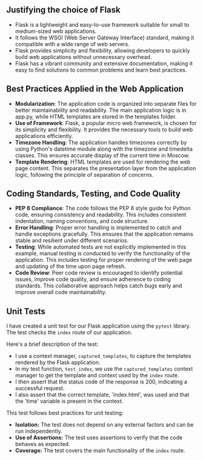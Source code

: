 ## Justifying the choice of Flask

- Flask is a lightweight and easy-to-use framework suitable for small to medium-sized web applications.
- It follows the WSGI (Web Server Gateway Interface) standard, making it compatible with a wide range of web servers.
- Flask provides simplicity and flexibility, allowing developers to quickly build web applications without unnecessary
  overhead.
- Flask has a vibrant community and extensive documentation, making it easy to find solutions to common problems and
  learn best practices.

## Best Practices Applied in the Web Application

- **Modularization**: The application code is organized into separate files for better maintainability and readability.
  The
  main application logic is in app.py, while HTML templates are stored in the templates folder.
- **Use of Framework**: Flask, a popular micro web framework, is chosen for its simplicity and flexibility. It provides
  the
  necessary tools to build web applications efficiently.
- **Timezone Handling**: The application handles timezones correctly by using Python's datetime module along with the
  timezone and timedelta classes. This ensures accurate display of the current time in Moscow.
- **Template Rendering**: HTML templates are used for rendering the web page content. This separates the presentation
  layer
  from the application logic, following the principle of separation of concerns.

## Coding Standards, Testing, and Code Quality

- **PEP 8 Compliance**: The code follows the PEP 8 style guide for Python code, ensuring consistency and readability.
  This includes consistent indentation, naming conventions, and code structure.
- **Error Handling**: Proper error handling is implemented to catch and handle exceptions gracefully. This ensures that
  the
  application remains stable and resilient under different scenarios.
- **Testing**: While automated tests are not explicitly implemented in this example, manual testing is conducted to
  verify the functionality of the application. This includes testing for proper rendering of the web page and updating
  of the time
  upon page refresh.
- **Code Review**: Peer code review is encouraged to identify potential issues, improve code quality, and ensure
  adherence to coding standards. This collaborative approach helps catch bugs early and improve overall code
  maintainability.

## Unit Tests

I have created a unit test for our Flask application using the `pytest` library. The test checks the `index` route of
our application.

Here's a brief description of the test:

- I use a context manager, `captured_templates`, to capture the templates rendered by the Flask application.
- In my test function, `test_index`, we use the `captured_templates` context manager to get the template and context
  used by the `index` route.
- I then assert that the status code of the response is 200, indicating a successful request.
- I also assert that the correct template, 'index.html', was used and that the 'time' variable is present in the
  context.

This test follows best practices for unit testing:

- **Isolation:** The test does not depend on any external factors and can be run independently.
- **Use of Assertions:** The test uses assertions to verify that the code behaves as expected.
- **Coverage:** The test covers the main functionality of the `index` route.
